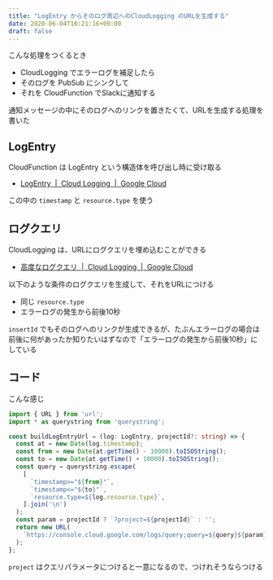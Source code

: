 ```yaml
---
title: "LogEntry からそのログ周辺へのCloudLogging のURLを生成する"
date: 2020-06-04T16:21:16+09:00
draft: false
---
```


こんな処理をつくるとき

- CloudLogging でエラーログを補足したら
- そのログを PubSub にシンクして
- それを CloudFunction でSlackに通知する
 
通知メッセージの中にそのログへのリンクを置きたくて、URLを生成する処理を書いた


## LogEntry

CloudFunction は LogEntry という構造体を呼び出し時に受け取る

- [LogEntry  |  Cloud Logging  |  Google Cloud](https://cloud.google.com/logging/docs/reference/v2/rest/v2/LogEntry)

この中の `timestamp` と `resource.type` を使う


## ログクエリ

CloudLogging は、URLにログクエリを埋め込むことができる

- [高度なログクエリ  |  Cloud Logging  |  Google Cloud](https://cloud.google.com/logging/docs/view/advanced-queries?hl=ja)

以下のような条件のログクエリを生成して、それをURLにつける

- 同じ `resource.type`
- エラーログの発生から前後10秒

`insertId` でもそのログへのリンクが生成できるが、たぶんエラーログの場合は前後に何があったか知りたいはずなので「エラーログの発生から前後10秒」にしている


## コード

こんな感じ

```ts
import { URL } from 'url';
import * as querystring from 'querystring';

const buildLogEntryUrl = (log: LogEntry, projectId?: string) => {
  const at = new Date(log.timestamp);
  const from = new Date(at.getTime() - 10000).toISOString();
  const to = new Date(at.getTime() + 10000).toISOString();
  const query = querystring.escape(
    [
      `timestamp>="${from}"`,
      `timestamp<="${to}"`,
      `resource.type=${log.resource.type}`,
    ].join('\n')
  );
  const param = projectId ? `?project=${projectId}` : '';
  return new URL(
    `https://console.cloud.google.com/logs/query;query=${query}${param}`
  );
};
```

`project` はクエリパラメータにつけると一意になるので、つけれそうならつける
